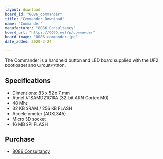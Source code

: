 ```yaml
---
layout: download
board_id: "8086_commander"
title: "Commander Download"
name: "Commander"
manufacturer: "8086 Consultancy"
board_url: "https://8086.net/p/commander"
board_image: "8086_commander.jpg"
date_added: 2020-3-24

---
```


The Commander is a handheld button and LED board supplied with the UF2 bootloader and CircuitPython.

## Specifications

  - Dimensions: 83 x 52 x 7 mm
  - Atmel ATSAMD21G18A (32-bit ARM Cortex M0)
  - 48 Mhz
  - 32 KB SRAM / 256 KB FLASH
  - Accelerometer (ADXL345)
  - Micro SD socket
  - 16 MB SPI FLASH

## Purchase
* [8086 Consultancy](https://www.tindie.com/products/8086net/commander/)

